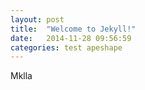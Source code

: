 ```yaml
---
layout: post
title:  "Welcome to Jekyll!"
date:   2014-11-28 09:56:59
categories: test apeshape
---
```


Mklla